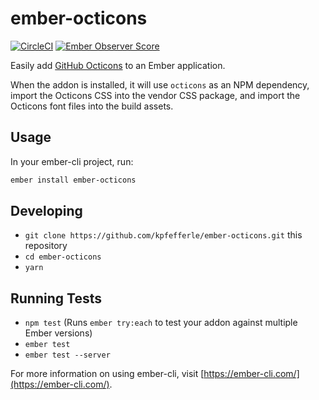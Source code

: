 # ember-octicons
[![CircleCI](https://circleci.com/gh/kpfefferle/ember-octicons.svg?style=svg)](https://circleci.com/gh/kpfefferle/ember-octicons)
[![Ember Observer Score](https://emberobserver.com/badges/ember-octicons.svg)](https://emberobserver.com/addons/ember-octicons)

Easily add [GitHub Octicons](https://octicons.github.com/) to an Ember application.

When the addon is installed, it will use `octicons` as an NPM dependency, import the Octicons CSS into the vendor CSS package, and import the Octicons font files into the build assets.

## Usage

In your ember-cli project, run:

```bash
ember install ember-octicons
```

## Developing

* `git clone https://github.com/kpfefferle/ember-octicons.git` this repository
* `cd ember-octicons`
* `yarn`

## Running Tests

* `npm test` (Runs `ember try:each` to test your addon against multiple Ember versions)
* `ember test`
* `ember test --server`

For more information on using ember-cli, visit [https://ember-cli.com/](https://ember-cli.com/).
